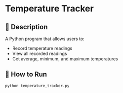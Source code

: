 # Temperature Tracker

## 📌 Description
A Python program that allows users to:
- Record temperature readings
- View all recorded readings
- Get average, minimum, and maximum temperatures

## 🚀 How to Run
```bash
python temperature_tracker.py
